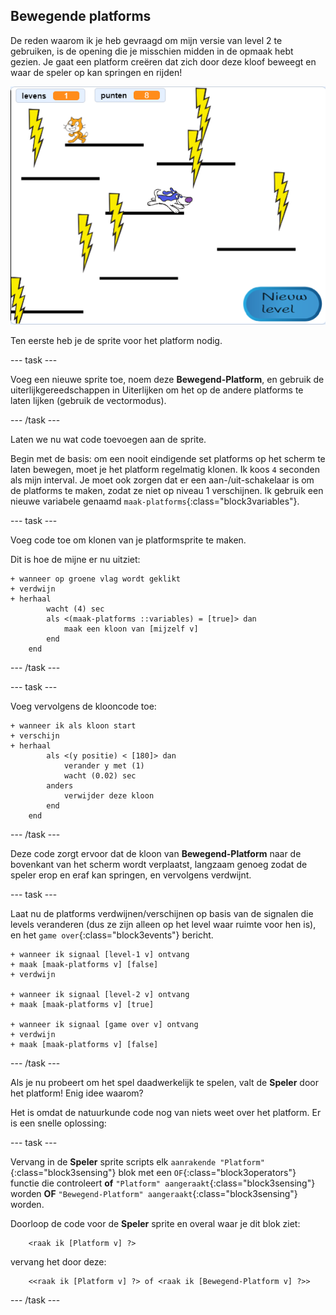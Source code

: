 ## Bewegende platforms

De reden waarom ik je heb gevraagd om mijn versie van level 2 te gebruiken, is de opening die je misschien midden in de opmaak hebt gezien. Je gaat een platform creëren dat zich door deze kloof beweegt en waar de speler op kan springen en rijden!

![Een ander level met verschillende platforms](images/movingPlatforms.png)

Ten eerste heb je de sprite voor het platform nodig.

\--- task \---

Voeg een nieuwe sprite toe, noem deze **Bewegend-Platform**, en gebruik de uiterlijkgereedschappen in Uiterlijken om het op de andere platforms te laten lijken \(gebruik de vectormodus\).

\--- /task \---

Laten we nu wat code toevoegen aan de sprite.

Begin met de basis: om een nooit eindigende set platforms op het scherm te laten bewegen, moet je het platform regelmatig klonen. Ik koos `4` seconden als mijn interval. Je moet ook zorgen dat er een aan-/uit-schakelaar is om de platforms te maken, zodat ze niet op niveau 1 verschijnen. Ik gebruik een nieuwe variabele genaamd `maak-platforms`{:class="block3variables"}.

\--- task \---

Voeg code toe om klonen van je platformsprite te maken.

Dit is hoe de mijne er nu uitziet:

```blocks3
+ wanneer op groene vlag wordt geklikt
+ verdwijn
+ herhaal
        wacht (4) sec
        als <(maak-platforms ::variables) = [true]> dan
            maak een kloon van [mijzelf v]
        end
    end
```

\--- /task \---

\--- task \---

Voeg vervolgens de klooncode toe:

```blocks3
+ wanneer ik als kloon start
+ verschijn
+ herhaal
        als <(y positie) < [180]> dan
            verander y met (1)
            wacht (0.02) sec
        anders
            verwijder deze kloon
        end
    end
```

\--- /task \---

Deze code zorgt ervoor dat de kloon van **Bewegend-Platform** naar de bovenkant van het scherm wordt verplaatst, langzaam genoeg zodat de speler erop en eraf kan springen, en vervolgens verdwijnt.

\--- task \---

Laat nu de platforms verdwijnen/verschijnen op basis van de signalen die levels veranderen (dus ze zijn alleen op het level waar ruimte voor hen is), en het `game over`{:class="block3events"} bericht.

```blocks3
+ wanneer ik signaal [level-1 v] ontvang
+ maak [maak-platforms v] [false]
+ verdwijn

+ wanneer ik signaal [level-2 v] ontvang
+ maak [maak-platforms v] [true]

+ wanneer ik signaal [game over v] ontvang
+ verdwijn
+ maak [maak-platforms v] [false]
```

\--- /task \---

Als je nu probeert om het spel daadwerkelijk te spelen, valt de **Speler** door het platform! Enig idee waarom?

Het is omdat de natuurkunde code nog van niets weet over het platform. Er is een snelle oplossing:

\--- task \---

Vervang in de **Speler** sprite scripts elk `aanrakende "Platform"`{:class="block3sensing"} blok met een `OF`{:class="block3operators"} functie die controleert **of** `"Platform" aangeraakt`{:class="block3sensing"} worden **OF** `"Bewegend-Platform" aangeraakt`{:class="block3sensing"} worden.

Doorloop de code voor de **Speler** sprite en overal waar je dit blok ziet:

```blocks3
    <raak ik [Platform v] ?>
```

vervang het door deze:

```blocks3
    <<raak ik [Platform v] ?> of <raak ik [Bewegend-Platform v] ?>>
```

\--- /task \---